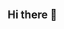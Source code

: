 ## Hi there 👋

<!--
**ngwanatiyani/ngwanatiyani** is a ✨ _special_ ✨ repository because its `README.md` (this file) appears on your GitHub profile.

# 👋 Hi, I'm Tiyani Ngwana!

```javascript
const TiyaniNgwana = {
    fieldOfInterest: ['Web Development', 'Cyber Security', 'Mobile Development', 'Data Analysis', 'Web Testing'],
    university: "Cape Peninsula University of Technology",
    qualification: "DIP: ICT in Application Development",
    technologies: {
        frontEnd: {
            css: ['Bootstrap']
        },
        backEnd: {
            js: ['Node.js'],
            python: ['Django']
        },
        databases: ['SQL']
    },
    contact: "ngwanatiyanitn@gmail.com"
};

-->

